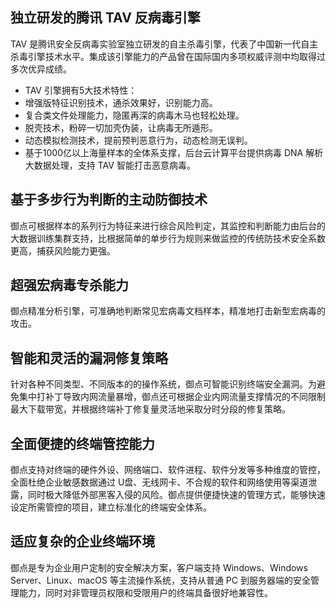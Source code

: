 ## 独立研发的腾讯 TAV 反病毒引擎

TAV 是腾讯安全反病毒实验室独立研发的自主杀毒引擎，代表了中国新一代自主杀毒引擎技术水平。集成该引擎能力的产品曾在国际国内多项权威评测中均取得过多次优异成绩。
- TAV 引擎拥有5大技术特性：
 - 增强版特征识别技术，通杀效果好，识别能力高。
 - 复合类文件处理能力，隐匿再深的病毒木马也轻松处理。
 - 脱壳技术，粉碎一切加壳伪装，让病毒无所遁形。
 - 动态模拟检测技术，提前预判恶意行为，动态检测无误判。
 - 基于1000亿以上海量样本的全体系支撑，后台云计算平台提供病毒 DNA 解析大数据处理，支持 TAV 智能打击恶意病毒。
 
## 基于多步行为判断的主动防御技术
御点可根据样本的系列行为特征来进行综合风险判定，其监控和判断能力由后台的大数据训练集群支持，比根据简单的单步行为规则来做监控的传统防技术安全系数更高，捕获风险能力更强。
## 超强宏病毒专杀能力
御点精准分析引擎，可准确地判断常见宏病毒文档样本，精准地打击新型宏病毒的攻击。
## 智能和灵活的漏洞修复策略
针对各种不同类型、不同版本的的操作系统，御点可智能识别终端安全漏洞。为避免集中打补丁导致内网流量暴增，御点还可根据企业内网流量支撑情况的不同限制最大下载带宽，并根据终端补丁修复量灵活地采取分时分段的修复策略。
## 全面便捷的终端管控能力
御点支持对终端的硬件外设、网络端口、软件进程、软件分发等多种维度的管控，全面杜绝企业敏感数据通过 U盘、无线网卡、不合规的软件和网络使用等渠道泄露，同时极大降低外部黑客入侵的风险。御点提供便捷快速的管理方式，能够快速设定所需管控的项目，建立标准化的终端安全体系。
## 适应复杂的企业终端环境
御点是专为企业用户定制的安全解决方案，客户端支持 Windows、Windows Server、Linux、macOS 等主流操作系统，支持从普通 PC 到服务器端的安全管理能力，同时对非管理员权限和受限用户的终端具备很好地兼容性。 
